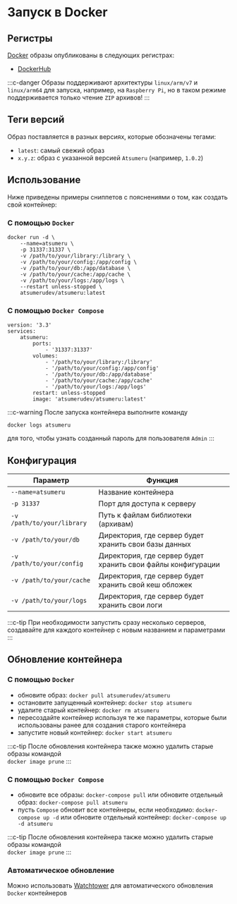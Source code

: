 # Запуск в Docker

## Регистры

[Docker](https://www.docker.com) образы опубликованы в следующих регистрах:
- [DockerHub](https://hub.docker.com/r/atsumerudev/atsumeru)

:::c-danger
Образы поддерживают архитектуры `linux/arm/v7` и `linux/arm64` для запуска, например, на `Raspberry Pi`, но в таком режиме поддерживается только чтение `ZIP` архивов!
:::

## Теги версий

Образ поставляется в разных версиях, которые обозначены тегами:
- `latest`: самый свежий образ
- `x.y.z`: образ с указанной версией `Atsumeru` (например, `1.0.2`)

## Использование

Ниже приведены примеры сниппетов с пояснениями о том, как создать свой контейнер:

### С помощью `Docker`

```
docker run -d \
    --name=atsumeru \
    -p 31337:31337 \
    -v /path/to/your/library:/library \
    -v /path/to/your/config:/app/config \
    -v /path/to/your/db:/app/database \
    -v /path/to/your/cache:/app/cache \
    -v /path/to/your/logs:/app/logs \
    --restart unless-stopped \
    atsumerudev/atsumeru:latest
```

### С помощью `Docker Compose`

```
version: '3.3'
services:
    atsumeru:
        ports:
            - '31337:31337'
        volumes:
            - '/path/to/your/library:/library'
            - '/path/to/your/config:/app/config'
            - '/path/to/your/db:/app/database'
            - '/path/to/your/cache:/app/cache'
            - '/path/to/your/logs:/app/logs'
        restart: unless-stopped
        image: 'atsumerudev/atsumeru:latest'
```

:::c-warning
После запуска контейнера выполните команду
```
docker logs atsumeru
```
для того, чтобы узнать созданный пароль для пользователя `Admin`
:::

## Конфигурация

| Параметр                                                                     | Функция                                                                      |
|------------------------------------------------------------------------------|------------------------------------------------------------------------------|
| `--name=atsumeru`                                                            | Название контейнера                                                          |
| `-p 31337`                                                                   | Порт для доступа к серверу                                                   |
| `-v /path/to/your/library`                                                   | Путь к файлам библиотеки (архивам)                                           |
| `-v /path/to/your/db`                                                        | Директория, где сервер будет хранить свои базы данных                        |
| `-v /path/to/your/config`                                                    | Директория, где сервер будет хранить свои файлы конфигурации                 |
| `-v /path/to/your/cache`                                                     | Директория, где сервер будет хранить свой кеш обложек                        |
| `-v /path/to/your/logs`                                                      | Директория, где сервер будет хранить свои логи                               |

:::c-tip
При необходимости запустить сразу несколько серверов, создавайте для каждого контейнер с новым названием и параметрами
:::

## Обновление контейнера

### С помощью `Docker`

- обновите образ: `docker pull atsumerudev/atsumeru`
- остановите запущенный контейнер: `docker stop atsumeru`
- удалите старый контейнер: `docker rm atsumeru`
- пересоздайте контейнер используя те же параметры, которые были использованы ранее для создания старого контейнера
- запустите новый контейнер: `docker start atsumeru`

:::c-tip
После обновления контейнера также можно удалить старые образы командой   
`docker image prune`
:::

### С помощью `Docker Compose`

- обновите все образы: `docker-compose pull` или обновите отдельный образ: `docker-compose pull atsumeru`
- пусть `Compose` обновит все контейнеры, если необходимо: `docker-compose up -d` или обновите отдельный контейнер: `docker-compose up -d atsumeru`

:::c-tip
После обновления контейнера также можно удалить старые образы командой   
`docker image prune`
:::

### Автоматическое обновление

Можно использовать [Watchtower](https://github.com/containrrr/watchtower) для автоматического обновления `Docker` контейнеров